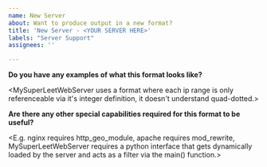 ```yaml
---
name: New Server
about: Want to produce output in a new format?
title: 'New Server - <YOUR SERVER HERE>'
labels: "Server Support"
assignees: ''

---
```


**Do you have any examples of what this format looks like?**

<MySuperLeetWebServer uses a format where each ip range is only referenceable via it's integer definition, it doesn't understand quad-dotted.>

**Are there any other special capabilities required for this format to be useful?**

<E.g. nginx requires http_geo_module, apache requires mod_rewrite, MySuperLeetWebServer requires a python interface that gets dynamically loaded by the server and acts as a filter via the main() function.>
